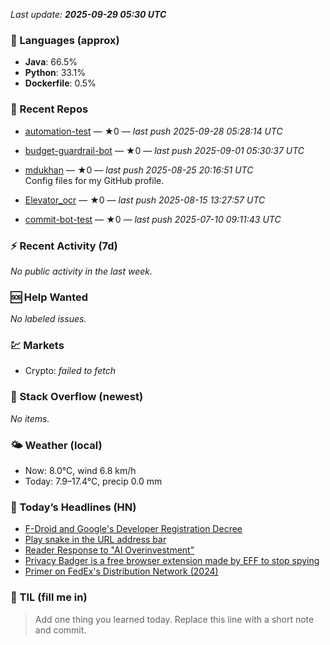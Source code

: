 

<!-- DAILY-SECTION:START -->
_Last update: **2025-09-29 05:30 UTC**_


### 🧪 Languages (approx)
- **Java**: 66.5%
- **Python**: 33.1%
- **Dockerfile**: 0.5%

### 🔧 Recent Repos
- [automation-test](https://github.com/mdukhan/automation-test) — ★0 — _last push 2025-09-28 05:28:14 UTC_  
  
- [budget-guardrail-bot](https://github.com/mdukhan/budget-guardrail-bot) — ★0 — _last push 2025-09-01 05:30:37 UTC_  
  
- [mdukhan](https://github.com/mdukhan/mdukhan) — ★0 — _last push 2025-08-25 20:16:51 UTC_  
  Config files for my GitHub profile.
- [Elevator_ocr](https://github.com/mdukhan/Elevator_ocr) — ★0 — _last push 2025-08-15 13:27:57 UTC_  
  
- [commit-bot-test](https://github.com/mdukhan/commit-bot-test) — ★0 — _last push 2025-07-10 09:11:43 UTC_  
  

### ⚡ Recent Activity (7d)
_No public activity in the last week._

### 🆘 Help Wanted
_No labeled issues._

### 💹 Markets
- Crypto: _failed to fetch_

### 🧩 Stack Overflow (newest)
_No items._

### 🌤️ Weather (local)
- Now: 8.0°C, wind 6.8 km/h
- Today: 7.9–17.4°C, precip 0.0 mm

### 📰 Today’s Headlines (HN)
- [F-Droid and Google&#x27;s Developer Registration Decree](https://www.zeroasic.com/blog/wildebeest-launch)
- [Play snake in the URL address bar](https://f-droid.org/2025/09/29/google-developer-registration-decree.html)
- [Reader Response to &quot;AI Overinvestment&quot;](https://demian.ferrei.ro/snake/)
- [Privacy Badger is a free browser extension made by EFF to stop spying](https://www.mbi-deepdives.com/reader-response-to-ai-overinvestment/)
- [Primer on FedEx&#x27;s Distribution Network (2024)](https://privacybadger.org/)

### 🧠 TIL (fill me in)
> Add one thing you learned today. Replace this line with a short note and commit.

<!-- DAILY-SECTION:END -->
